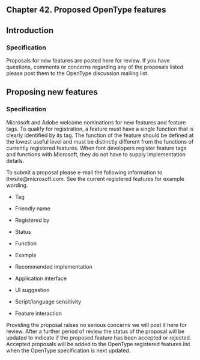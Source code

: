 <div xmlns="http://www.w3.org/1999/xhtml" role="" class="chapter"><div class="titlepage"><div><div><h2 class="title"><a name="chapter.proposed_features"></a>Chapter 42. Proposed OpenType features</h2></div></div></div><div role="fragment" class="section"><div class="titlepage"><div><div><h2 class="title" style="clear: both"><a name="idm320125339344"></a>Introduction</h2></div></div></div><div role="specification" class="section"><div class="titlepage"><div><div><h3 class="title"><a name="section.42.1.1"></a>Specification</h3></div></div></div><p role="">Proposals for new features are posted here for
	review. If you have questions, comments or concerns regarding
	any of the proposals listed please post them to the OpenType
	discussion mailing list.</p></div></div><div role="fragment" class="section"><div class="titlepage"><div><div><h2 class="title" style="clear: both"><a name="idm320125336480"></a>Proposing new features</h2></div></div></div><div role="specification" class="section"><div class="titlepage"><div><div><h3 class="title"><a name="section.42.2.1"></a>Specification</h3></div></div></div><p role=""> Microsoft and Adobe welcome nominations for new
	  features and feature tags. To qualify for registration, a
	  feature must have a single function that is clearly
	  identified by its tag. The function of the feature should be
	  defined at the lowest useful level and must be distinctly
	  different from the functions of currently registered
	  features. When font developers register feature tags and
	  functions with Microsoft, they do not have to supply
	  implementation details.</p><p role="">To submit a proposal please e-mail the following
	  information to ttwsite@microsoft.com. See the current
	  registered features for example wording.</p><div role="" class="itemizedlist"><ul class="itemizedlist" style="list-style-type: disc; "><li role="" class="listitem"><p role="">Tag</p></li><li role="" class="listitem"><p role="">Friendly name</p></li><li role="" class="listitem"><p role="">Registered by</p></li><li role="" class="listitem"><p role="">Status</p></li><li role="" class="listitem"><p role="">Function</p></li><li role="" class="listitem"><p role="">Example</p></li><li role="" class="listitem"><p role="">Recommended implementation</p></li><li role="" class="listitem"><p role="">Application interface</p></li><li role="" class="listitem"><p role="">UI suggestion</p></li><li role="" class="listitem"><p role="">Script/language sensitivity</p></li><li role="" class="listitem"><p role="">Feature interaction</p></li></ul></div><p role="">Providing the proposal raises no serious concerns we will
	  post it here for review. After a further period of review the
	  status of the proposal will be updated to indicate if the
	  proposed feature has been accepted or rejected. Accepted
	  proposals will be added to the OpenType registered features
	  list when the OpenType specification is next updated.</p></div></div></div>